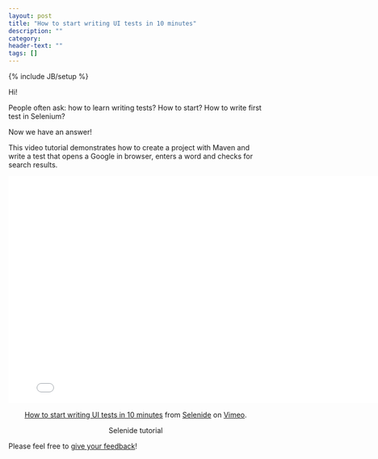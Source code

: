 ```yaml
---
layout: post
title: "How to start writing UI tests in 10 minutes"
description: ""
category:
header-text: ""
tags: []
---
```

{% include JB/setup %}

Hi!

People often ask: how to learn writing tests? How to start? How to write first test in Selenium?

Now we have an answer!

This video tutorial demonstrates how to create a project with Maven and write a test that opens a Google in browser,
enters a word and checks for search results.

<center>
<iframe src="//player.vimeo.com/video/107647158" width="800" height="450" frameborder="0" webkitallowfullscreen mozallowfullscreen allowfullscreen></iframe> <p><a href="https://vimeo.com/107647158">How to start writing UI tests in 10 minutes</a> from <a href="https://vimeo.com/user20427140">Selenide</a> on <a href="https://vimeo.com">Vimeo</a>.</p> <p>Selenide tutorial</p>
</center>

Please feel free to <a href="/contacts.html">give your feedback</a>! 

<br />
